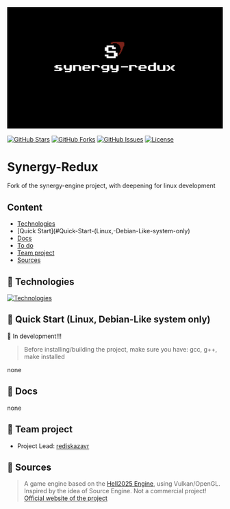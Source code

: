 <img src= "https://github.com/rediskazavr/synergy-redux/blob/master/preview.png" width="2560" heigth="1440">

[![GitHub Stars](https://img.shields.io/github/stars/rediskazavr/synergy-redux.svg?style=social&label=Star)](https://github.com/rediskazavr/synergy-redux)
[![GitHub Forks](https://img.shields.io/github/forks/rediskazavr/synergy-redux.svg?style=social&label=Fork)](https://github.com/rediskazavr/synergy-redux)
[![GitHub Issues](https://img.shields.io/github/issues/rediskazavr/synergy-redux.svg)](https://github.com/rediskazavr/synergy-redux/issues)
[![License](https://img.shields.io/github/license/rediskazavr/synergy-redux.svg)](https://github.com/rediskazavr/synergy-redux/blob/master/LICENSE)

# Synergy-Redux
Fork of the synergy-engine project, with deepening for linux development

## Content
* [Technologies](#Technologies)
* [Quick Start](#Quick-Start-(Linux,-Debian-Like-system-only)
* [Docs](#Docs)
* [To do](#To-do)
* [Team project](#Team-project)
* [Sources](#Sources)

## 💽 Technologies
[![Technologies](https://skillicons.dev/icons?i=cpp,c,bash,lua,git,github,linux,windows,md,ass=&theme=dark)](https://skillicons.dev)

## 📎 Quick Start (Linux, Debian-Like system only)
🚧 In development!!!
> Before installing/building the project, make sure you have: gcc, g++, make installed

none

## 📃 Docs
none

## 📜 Team project
* Project Lead: [rediskazavr](https://github.com/rediskazavr)

## 📌 Sources
> A game engine based on the [Hell2025 Engine](https://github.com/livinamuk/Hell2025), using Vulkan/OpenGL. Inspired by the idea of Source Engine. Not a commercial project!
> [Official website of the project](https://rediskazavr.github.io/synergy-engine-site)
